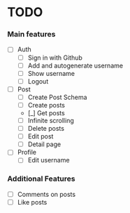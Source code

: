 # TODO

### Main features

- [ ] Auth
  - [ ] Sign in with Github
  - [ ] Add and autogenerate username
  - [ ] Show username
  - [ ] Logout
- [ ] Post
  - [ ] Create Post Schema
  - [ ] Create posts
  - [_] Get posts
  - [ ] Infinite scrolling
  - [ ] Delete posts
  - [ ] Edit post
  - [ ] Detail page
- [ ] Profile
  - [ ] Edit username

### Additional Features

- [ ] Comments on posts
- [ ] Like posts
